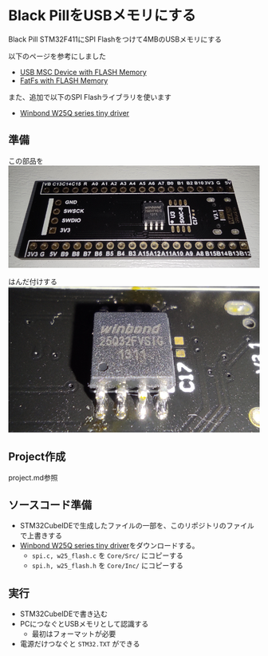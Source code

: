 # Black PillをUSBメモリにする
Black Pill STM32F411にSPI Flashをつけて4MBのUSBメモリにする

以下のページを参考にしました
- [USB MSC Device with FLASH Memory](https://innomatic.home.blog/2018/12/24/usb-msc-device-with-flash-memory/)
- [FatFs with FLASH Memory](https://innomatic.home.blog/2018/12/24/fatfs-with-flash-memory/)

また、追加で以下のSPI Flashライブラリを使います
- [Winbond W25Q series tiny driver](https://github.com/tom01h/winbond-w25-flash-drv)

## 準備
この部品を  
![](image/部品.png)

はんだ付けする  
![](image/はんだ.png)

## Project作成
project.md参照

## ソースコード準備
- STM32CubeIDEで生成したファイルの一部を、このリポジトリのファイルで上書きする
- [Winbond W25Q series tiny driver](https://github.com/tom01h/winbond-w25-flash-drv)をダウンロードする。
    - `spi.c, w25_flash.c` を `Core/Src/` にコピーする
    - `spi.h, w25_flash.h` を `Core/Inc/` にコピーする

## 実行
- STM32CubeIDEで書き込む
- PCにつなぐとUSBメモリとして認識する
    - 最初はフォーマットが必要
- 電源だけつなぐと `STM32.TXT` ができる